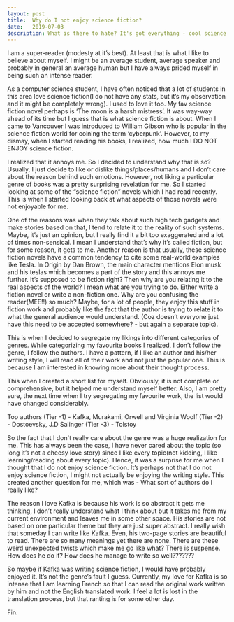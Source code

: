 ```yaml
---
layout: post
title:  Why do I not enjoy science fiction?
date:   2019-07-03
description: What is there to hate? It's got everything - cool science stuff, cool characters?
---
```

I am a super-reader (modesty at it’s best). At least that is what I like to believe about myself. I might be an average student, average speaker and probably in general an average human but I have always prided myself in being such an intense reader.

As a computer science student, I have often noticed that a lot of students in this area love science fiction(I do not have any stats, but it’s my observation and it might be completely wrong). I used to love it too. My fav science fiction novel perhaps is ‘The moon is a harsh mistress’. It was way-way ahead of its time but I guess that is what science fiction is about. When I came to Vancouver I was introduced to William Gibson who is popular in the science fiction world for coining the term ‘cyberpunk’. However, to my dismay, when I started reading his books, I realized, how much I DO NOT ENJOY science fiction.

I realized that it annoys me. So I decided to understand why that is so? Usually, I just decide to like or dislike things/places/humans and I don’t care about the reason behind such emotions. However, not liking a particular genre of books was a pretty surprising revelation for me. So I started looking at some of the “science fiction” novels which I had read recently. This is when I started looking back at what aspects of those novels were not enjoyable for me.

One of the reasons was when they talk about such high tech gadgets and make stories based on that, I tend to relate it to the reality of such systems. Maybe, it’s just an opinion, but I really find it a bit too exaggerated and a lot of times non-sensical. I mean I understand that’s why it’s called fiction, but for some reason, it gets to me. Another reason is that usually, these science fiction novels have a common tendency to cite some real-world examples like Tesla. In Origin by Dan Brown, the main character mentions Elon musk and his teslas which becomes a part of the story and this annoys me further. It’s supposed to be fiction right? Then why are you relating it to the real aspects of the world? I mean what are you trying to do. Either write a fiction novel or write a non-fiction one. Why are you confusing the reader(MEE!!) so much? Maybe, for a lot of people, they enjoy this stuff in fiction work and probably like the fact that the author is trying to relate it to what the general audience would understand. (Coz doesn’t everyone just have this need to be accepted somewhere? - but again a separate topic).

This is when I decided to segregate my likings into different categories of genres. While categorizing my favourite books I realized, I don’t follow the genre, I follow the authors. I have a pattern, if I like an author and his/her writing style, I will read all of their work and not just the popular one. This is because I am interested in knowing more about their thought process.

This when I created a short list for myself. Obviously, it is not complete or comprehensive, but it helped me understand myself better. Also, I am pretty sure, the next time when I try segregating my favourite work, the list would have changed considerably.

Top authors (Tier -1) - Kafka, Murakami, Orwell and Virginia Woolf
            (Tier -2) - Dostoevsky, J.D Salinger
            (Tier -3) - Tolstoy

So the fact that I don't really care about the genre was a huge realization for me. This has always been the case, I have never cared about the topic (so long it’s not a cheesy love story) since I like every topic(not kidding, I like learning/reading about every topic). Hence, it was a surprise for me when I thought that I do not enjoy science fiction. It’s perhaps not that I do not enjoy science fiction, I might not actually be enjoying the writing style.
This created another question for me, which was - What sort of authors do I really like?

The reason I love Kafka is because his work is so abstract it gets me thinking, I don’t really understand what I think about but it takes me from my current environment and leaves me in some other space. His stories are not based on one particular theme but they are just super abstract. I really wish that someday I can write like Kafka. Even, his two-page stories are beautiful to read. There are so many meanings yet there are none. There are these weird unexpected twists which make me go like what? There is suspense. How does he do it? How does he manage to write so well???????

So maybe if Kafka was writing science fiction, I would have probably enjoyed it. It’s not the genre’s fault I guess. Currently, my love for Kafka is so intense that I am learning French so that I can read the original work written by him and not the English translated work. I feel a lot is lost in the translation process, but that ranting is for some other day.

Fin.

